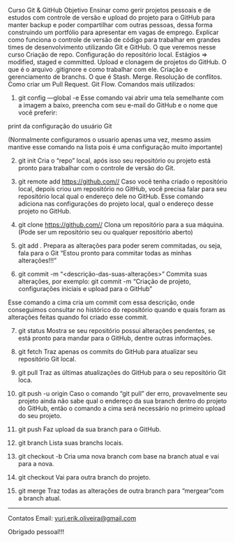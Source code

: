 Curso Git & GitHub
Objetivo
Ensinar como gerir projetos pessoais e de estudos com controle de versão e upload do projeto para o GitHub para manter backup e poder compartilhar com outras pessoas, dessa forma construindo um portfólio para apresentar em vagas de emprego.
Explicar como funciona o controle de versão de código para trabalhar em grandes times de desenvolvimento utilizando Git e GitHub.
O que veremos nesse curso
Criação de repo.
Configuração do repositório local.
Estágios ⇒ modified, staged e committed.
Upload e clonagem de projetos do GitHub.
O que é o arquivo .gitignore e como trabalhar com ele.
Criação e gerenciamento de branchs.
O que é Stash.
Merge.
Resolução de conflitos.
Como criar um Pull Request.
Git Flow.
Comandos mais utilizados:

1. git config —global -e
   Esse comando vai abrir uma tela semelhante com a imagem a baixo, preencha com seu e-mail do GitHub e o nome que você preferir:

print da configuração do usuário Git

(Normalmente configuramos o usuario apenas uma vez, mesmo assim mantive esse comando na lista pois é uma configuração muito importante)

2. git init
   Cria o “repo” local, após isso seu repositório ou projeto está pronto para trabalhar com o controle de versão do Git.

3. git remote add https://github.com//
   Caso você tenha criado o repositório local, depois criou um repositório no GitHub, você precisa falar para seu repositório local qual o endereço dele no GitHub. Esse comando adiciona nas configurações do projeto local, qual o endereço desse projeto no GitHub.

4. git clone https://github.com//
   Clona um repositório para a sua máquina. (Pode ser um repositório seu ou qualquer repositório aberto)

5. git add .
   Prepara as alterações para poder serem commitadas, ou seja, fala para o Git “Estou pronto para commitar todas as minhas alterações!!!”

6. git commit -m “<descrição-das-suas-alterações>”
   Commita suas alterações, por exemplo: git commit -m “Criação de projeto, configurações iniciais e upload para o GitHub”

Esse comando a cima cria um commit com essa descrição, onde conseguimos consultar no histórico do repositório quando e quais foram as alterações feitas quando foi criado esse commit.

7. git status
   Mostra se seu repositório possui alterações pendentes, se está pronto para mandar para o GitHub, dentre outras informações.

8. git fetch
   Traz apenas os commits do GitHub para atualizar seu repositório Git local.

9. git pull
   Traz as últimas atualizações do GitHub para o seu repositório Git loca.

10. git push -u origin
    Caso o comando “git pull” der erro, provavelmente seu projeto ainda não sabe qual o endereço da sua branch dentro do projeto do GitHub, então o comando a cima será necessário no primeiro upload do seu projeto.

11. git push
    Faz upload da sua branch para o GitHub.

12. git branch
    Lista suas branchs locais.

13. git checkout -b
    Cria uma nova branch com base na branch atual e vai para a nova.

14. git checkout
    Vai para outra branch do projeto.

15. git merge
    Traz todas as alterações de outra branch para “mergear”com a branch atual.

---

Contatos
Email: yuri.erik.oliveira@gmail.com

Obrigado pessoal!!!
